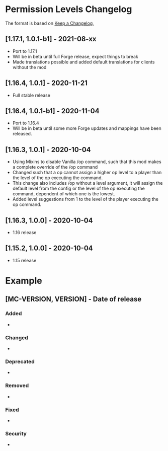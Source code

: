 # Permission Levels Changelog
The format is based on [Keep a Changelog](https://keepachangelog.com/en/1.0.0/),

## [1.17.1, 1.0.1-b1] - 2021-08-xx
- Port to 1.17.1
- Will be in beta until full Forge release, expect things to break
- Made translations possible and added default translations for clients without the mod

## [1.16.4, 1.0.1] - 2020-11-21
- Full stable release

## [1.16.4, 1.0.1-b1] - 2020-11-04
- Port to 1.16.4
- Will be in beta until some more Forge updates and mappings have been released.

## [1.16.3, 1.0.1] - 2020-10-04
- Using Mixins to disable Vanilla /op command, such that this mod makes a complete override of the /op command
- Changed such that a op cannot assign a higher op level to a player than the level of the op executing the command.
- This change also includes /op without a level argument, it will assign the default level from the config or the level of the op executing the command, dependent of which one is the lowest.
- Added level suggestions from 1 to the level of the player executing the op command.

## [1.16.3, 1.0.0] - 2020-10-04
- 1.16 release

## [1.15.2, 1.0.0] - 2020-10-04
- 1.15 release

# Example
## [MC-VERSION, VERSION] - Date of release
### Added
- 
### Changed
- 
### Deprecated
- 
### Removed
- 
### Fixed
- 
### Security
- 
